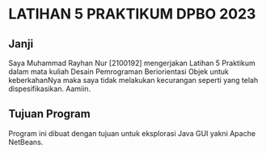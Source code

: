 # LATIHAN 5 PRAKTIKUM DPBO 2023

## Janji
Saya Muhammad Rayhan Nur [2100192] mengerjakan Latihan 5 Praktikum dalam mata kuliah Desain Pemrograman Beriorientasi Objek untuk keberkahanNya maka saya tidak melakukan kecurangan seperti yang telah dispesifikasikan. Aamiin.

## Tujuan Program
Program ini dibuat dengan tujuan untuk eksplorasi Java GUI yakni Apache NetBeans.
